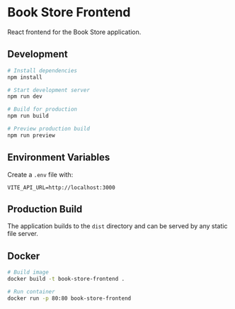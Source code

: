 # Book Store Frontend

React frontend for the Book Store application.

## Development

```bash
# Install dependencies
npm install

# Start development server
npm run dev

# Build for production
npm run build

# Preview production build
npm run preview
```

## Environment Variables

Create a `.env` file with:

```env
VITE_API_URL=http://localhost:3000
```

## Production Build

The application builds to the `dist` directory and can be served by any static file server.

## Docker

```bash
# Build image
docker build -t book-store-frontend .

# Run container
docker run -p 80:80 book-store-frontend
```
